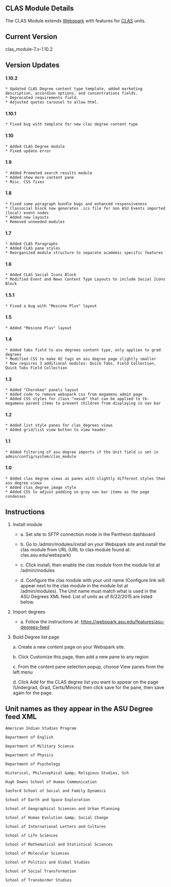 ## CLAS Module Details

The CLAS Module extends [Webspark](https://drupal.asu.edu/) with features for [CLAS](https://clas.asu.edu/) units.

## Current Version

clas_module-7.x-1.10.2

## Version Updates

#### 1.10.2
	* Updated CLAS Degree content type template, added marketing description, accordion options, and concentrations fields.
	* Deprecated requirements field.
	* Adjusted quotes carousel to allow html.

#### 1.10.1
	* Fixed bug with template for new clas degree content type

#### 1.10
	* Added CLAS Degree module
	* Fixed update error

#### 1.9
	* Added Promoted search results module
	* Added show more content pane
	* Misc. CSS fixes

#### 1.8
	* Fixed some paragraph bundle bugs and enhanced responsiveness
	* Classocial block now generates .ics file for non ASU Events imported (local) event nodes
	* Added new layouts
	* Removed unneeded modules

#### 1.7
	* Added CLAS Paragraphs
	* Added CLAS pane styles
	* Reorganized module structure to separate academic specific features

#### 1.6
	* Added CLAS Social Icons Block
	* Modified Event and News Content Type Layouts to include Social Icons Block

#### 1.5.1
	* Fixed a bug with "Moscone Plus" layout

#### 1.5
	* Added "Moscone Plus" layout

#### 1.4
	* Added tabs field to asu degrees content type, only applies to grad degrees
	* Modified CSS to make H2 tags on asu degree page slightly smaller
	* Now requires 3 additional modules: Quick Tabs, Field Collection, Quick Tabs Field Collection

#### 1.3
	* Added "Cherokee" panels layout
	* Added code to remove webspark css from megamenu admin page
	* Added CSS styles for class "nosub" that can be applied to tb-megamenu parent items to prevent children from displaying in nav bar

#### 1.2
	* Added list style panes for clas_degrees views
	* Added grid/list view button to view header

#### 1.1
	* Added filtering of asu degree imports if the Unit field is set in admin/config/system/clas_module

#### 1.0
	* Added clas degree views as panes with slightly different styles than asu degree views
	* Added clas_degree_image style
	* Added CSS to adjust padding on gray nav bar items as the page condenses

## Instructions

1. Install module

	* a. Set site to SFTP connection mode in the Pantheon dashboard

	* b. Go to /admin/modules/install on your Webspark site and install the clas module from URL (URL to clas module found at: clas.asu.edu/webspark)

	* c. Click install, then enable the clas module from the module list at /admin/modules

	* d. Configure the clas module with your unit name (Configure link will appear next to the clas module in the module list at /admin/modules). The Unit name must match what is used in the ASU Degrees XML feed. List of units as of 6/22/2015 are listed below.

2. Import degrees

	* a. Follow the instructions at: https://webspark.asu.edu/features/asu-degrees-feed

3. Build Degree list page

	a.	Create a new content page on your Webspark site.

	b.	Click Customize this page, then add a new pane to any region

	c.	From the content pane selection popup, choose View panes from the left menu

	d.	Click Add for the CLAS degree list you want to appear on the page (Undergrad, Grad, Certs/Minors) then click save for the pane, then save again for the page.

## Unit names as they appear in the ASU Degree feed XML

`American Indian Studies Program`

`Department of English`

`Department of Military Science`

`Department of Physics`

`Department of Psychology`

`Historical, Philosophical &amp; Religious Studies, Sch`

`Hugh Downs School of Human Communication`

`Sanford School of Social and Family Dynamics`

`School of Earth and Space Exploration`

`School of Geographical Sciences and Urban Planning`

`School of Human Evolution &amp; Social Change`

`School of International Letters and Cultures`

`School of Life Sciences`

`School of Mathematical and Statistical Sciences`

`School of Molecular Sciences`

`School of Politics and Global Studies`

`School of Social Transformation`

`School of Transborder Studies`
